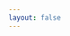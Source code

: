 ```yaml
---
layout: false
---
```


<script setup>
import { ref, onMounted } from 'vue'
import { createApp } from 'whyframe:app'

const el = ref()

onMounted(() => {
  createApp(el.value)
})
</script>

<!-- empty file to keep vitepress happy. see FrameDefaultLayout.vue -->
<div id="vp-app" ref="el"></div>

<style scoped>
#vp-app {
  font-family: Inter, Avenir, Helvetica, Arial, sans-serif;
  width: 100%;
  height: 100vh;
  padding: 0.5rem;
}
</style>
